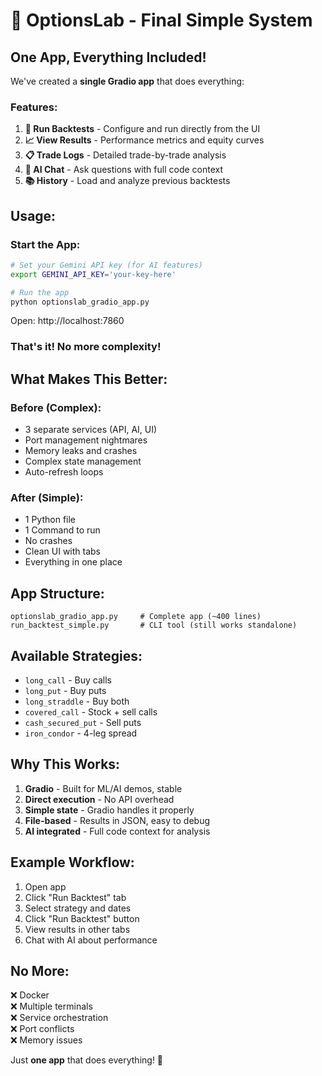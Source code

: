 # 🎯 OptionsLab - Final Simple System

## One App, Everything Included!

We've created a **single Gradio app** that does everything:

### Features:
1. **🚀 Run Backtests** - Configure and run directly from the UI
2. **📈 View Results** - Performance metrics and equity curves
3. **📋 Trade Logs** - Detailed trade-by-trade analysis
4. **🤖 AI Chat** - Ask questions with full code context
5. **📚 History** - Load and analyze previous backtests

## Usage:

### Start the App:
```bash
# Set your Gemini API key (for AI features)
export GEMINI_API_KEY='your-key-here'

# Run the app
python optionslab_gradio_app.py
```

Open: http://localhost:7860

### That's it! No more complexity!

## What Makes This Better:

### Before (Complex):
- 3 separate services (API, AI, UI)
- Port management nightmares
- Memory leaks and crashes
- Complex state management
- Auto-refresh loops

### After (Simple):
- 1 Python file
- 1 Command to run
- No crashes
- Clean UI with tabs
- Everything in one place

## App Structure:

```
optionslab_gradio_app.py     # Complete app (~400 lines)
run_backtest_simple.py       # CLI tool (still works standalone)
```

## Available Strategies:
- `long_call` - Buy calls
- `long_put` - Buy puts
- `long_straddle` - Buy both
- `covered_call` - Stock + sell calls
- `cash_secured_put` - Sell puts
- `iron_condor` - 4-leg spread

## Why This Works:

1. **Gradio** - Built for ML/AI demos, stable
2. **Direct execution** - No API overhead
3. **Simple state** - Gradio handles it properly
4. **File-based** - Results in JSON, easy to debug
5. **AI integrated** - Full code context for analysis

## Example Workflow:

1. Open app
2. Click "Run Backtest" tab
3. Select strategy and dates
4. Click "Run Backtest" button
5. View results in other tabs
6. Chat with AI about performance

## No More:
❌ Docker  
❌ Multiple terminals  
❌ Service orchestration  
❌ Port conflicts  
❌ Memory issues  

Just **one app** that does everything! 🚀